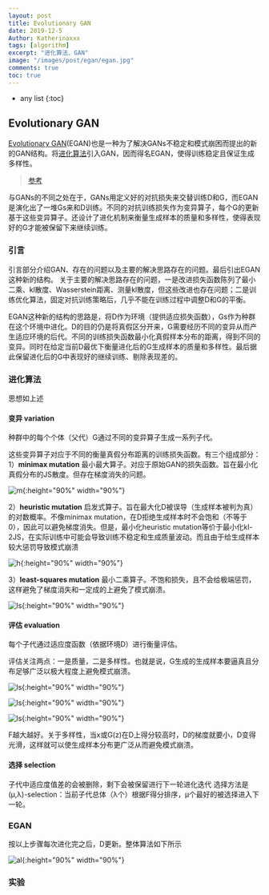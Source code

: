 ```yaml
---
layout: post
title: Evolutionary GAN
date: 2019-12-5
Author: Katherinaxxx
tags: [algorithm]
excerpt: "进化算法、GAN"
image: "/images/post/egan/egan.jpg"
comments: true
toc: true
---
```

<head>
    <script src="https://cdn.mathjax.org/mathjax/latest/MathJax.js?config=TeX-AMS-MML_HTMLorMML" type="text/javascript"></script>
    <script type="text/x-mathjax-config">
        MathJax.Hub.Config({
            tex2jax: {
            skipTags: ['script', 'noscript', 'style', 'textarea', 'pre'],
            inlineMath: [['$','$']]
            }
        });
    </script>
</head>

* any list
{:toc}

## Evolutionary GAN

[Evolutionary GAN](https://ieeexplore.ieee.org/document/8627945)(EGAN)也是一种为了解决GANs不稳定和模式崩困而提出的新的GAN结构。将[进化算法](https://en.wikipedia.org/wiki/Evolutionary_algorithm)引入GAN，因而得名EGAN，使得训练稳定且保证生成多样性。

> [参考](https://www.jianshu.com/p/62b9e0f00305)

与GANs的不同之处在于，GANs用定义好的对抗损失来交替训练D和G，而EGAN是演化出了一堆Gs来和D训练。不同的对抗训练损失作为变异算子，每个G的更新基于这些变异算子。还设计了进化机制来衡量生成样本的质量和多样性，使得表现好的G才能被保留下来继续训练。

### 引言

引言部分介绍GAN、存在的问题以及主要的解决思路存在的问题。最后引出EGAN这种新的结构。
关于主要的解决思路存在的问题，一是改进损失函数陈列了最小二乘、kl散度、Wasserstein距离、测量kl散度，但这些改进也存在问题；二是训练优化算法，固定对抗训练策略后，几乎不能在训练过程中调整D和G的平衡。

EGAN这种新的结构的思路是，将D作为环境（提供适应损失函数），Gs作为种群在这个环境中进化。D的目的仍是将真假区分开来，G需要经历不同的变异从而产生适应环境的后代。不同的训练损失函数最小化真假样本分布的距离，得到不同的变异。同时在给定当前D最优下衡量进化后的G生成样本的质量和多样性。最后据此保留进化后的G中表现好的继续训练、剔除表现差的。

### 进化算法

思想如上述

#### 变异 variation

种群中的每个个体（父代）G通过不同的变异算子生成一系列子代。

这些变异算子对应于不同的衡量真假分布距离的训练损失函数。有三个组成部分：
1）**minimax mutation** 最小最大算子。对应于原始GAN的损失函数。旨在最小化真假分布的JS散度。但存在梯度消失的问题。

![m](https://katherinaxxx.github.io/images/post/egan/minimax.jpg#width-full){:height="90%" width="90%"}

2）**heuristic mutation** 启发式算子。旨在最大化D被误导（生成样本被判为真）的对数概率。不像minimax mutation，在D拒绝生成样本时不会饱和（不等于0），因此可以避免梯度消失。但是，最小化heuristic mutation等价于最小化kl-2JS，在实际训练中可能会导致训练不稳定和生成质量波动。而且由于给生成样本较大惩罚导致模式崩溃

![h](https://katherinaxxx.github.io/images/post/egan/heuristic.jpg#width-full){:height="90%" width="90%"}

3）**least-squares mutation** 最小二乘算子。不饱和损失，且不会给极端惩罚，这样避免了梯度消失和一定成的上避免了模式崩溃。

![ls](https://katherinaxxx.github.io/images/post/egan/ls.jpg#width-full){:height="90%" width="90%"}


#### 评估 evaluation

每个子代通过适应度函数（依据环境D）进行衡量评估。

评估关注两点：一是质量，二是多样性。也就是说，G生成的生成样本要逼真且分布足够广泛以极大程度上避免模式崩溃。

![ls](https://katherinaxxx.github.io/images/post/egan/fq.jpg#width-full){:height="90%" width="90%"}

![ls](https://katherinaxxx.github.io/images/post/egan/fd.jpg#width-full){:height="90%" width="90%"}

![ls](https://katherinaxxx.github.io/images/post/egan/f.jpg#width-full){:height="90%" width="90%"}

F越大越好。关于多样性，当x或G(z)在D上得分较高时，D的梯度就要小，D变得光滑，这样就可以使生成样本分布更广泛从而避免模式崩溃。

#### 选择 selection

子代中适应度值差的会被删除，剩下会被保留进行下一轮进化迭代
选择方法是(μ,λ)-selection：当前子代总体（λ个）根据F得分排序，μ个最好的被选择进入下一轮。

### EGAN

按以上步骤每次进化完之后，D更新。整体算法如下所示

![al](https://katherinaxxx.github.io/images/post/egan/algorithm.jpg#width-full){:height="90%" width="90%"}


### 实验
